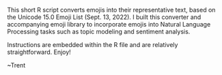 This short R script converts emojis into their representative text, based on the Unicode 15.0 Emoji List (Sept. 13, 2022). 
I built this converter and accompanying emoji library to incorporate emojis into Natural Language Processing tasks such as 
topic modeling and sentiment analysis.

Instructions are embedded within the R file and are relatively straightforward. Enjoy!

~Trent
